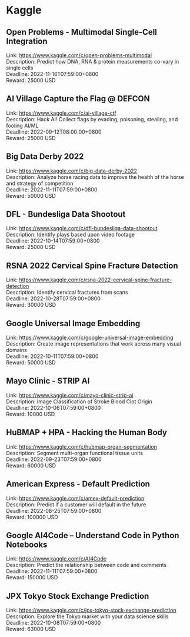 # Kaggle



## Open Problems - Multimodal Single-Cell Integration

Link: https://www.kaggle.com/c/open-problems-multimodal  
Description: Predict how DNA, RNA & protein measurements co-vary in single cells  
Deadline: 2022-11-16T07:59:00+0800  
Reward: 25000 USD  


## AI Village Capture the Flag @ DEFCON

Link: https://www.kaggle.com/c/ai-village-ctf  
Description: Hack AI! Collect flags by evading, poisoning, stealing, and fooling AI/ML  
Deadline: 2022-09-12T08:00:00+0800  
Reward: 25000 USD  


## Big Data Derby 2022

Link: https://www.kaggle.com/c/big-data-derby-2022  
Description: Analyze horse racing data to improve the health of the horse and strategy of competition  
Deadline: 2022-11-11T07:59:00+0800  
Reward: 50000 USD  


## DFL - Bundesliga Data Shootout

Link: https://www.kaggle.com/c/dfl-bundesliga-data-shootout  
Description: Identify plays based upon video footage   
Deadline: 2022-10-14T07:59:00+0800  
Reward: 25000 USD  


## RSNA 2022 Cervical Spine Fracture Detection

Link: https://www.kaggle.com/c/rsna-2022-cervical-spine-fracture-detection  
Description: Identify cervical fractures from scans  
Deadline: 2022-10-28T07:59:00+0800  
Reward: 30000 USD  


## Google Universal Image Embedding

Link: https://www.kaggle.com/c/google-universal-image-embedding  
Description: Create image representations that work across many visual domains  
Deadline: 2022-10-11T07:59:00+0800  
Reward: 50000 USD  


## Mayo Clinic - STRIP AI

Link: https://www.kaggle.com/c/mayo-clinic-strip-ai  
Description: Image Classification of Stroke Blood Clot Origin  
Deadline: 2022-10-06T07:59:00+0800  
Reward: 10000 USD  


## HuBMAP + HPA - Hacking the Human Body

Link: https://www.kaggle.com/c/hubmap-organ-segmentation  
Description: Segment multi-organ functional tissue units  
Deadline: 2022-09-23T07:59:00+0800  
Reward: 60000 USD  


## American Express - Default Prediction

Link: https://www.kaggle.com/c/amex-default-prediction  
Description: Predict if a customer will default in the future  
Deadline: 2022-08-25T07:59:00+0800  
Reward: 100000 USD  


## Google AI4Code – Understand Code in Python Notebooks

Link: https://www.kaggle.com/c/AI4Code  
Description: Predict the relationship between code and comments  
Deadline: 2022-11-11T07:59:00+0800  
Reward: 150000 USD  


## JPX Tokyo Stock Exchange Prediction

Link: https://www.kaggle.com/c/jpx-tokyo-stock-exchange-prediction  
Description: Explore the Tokyo market with your data science skills  
Deadline: 2022-10-08T07:59:00+0800  
Reward: 63000 USD  

